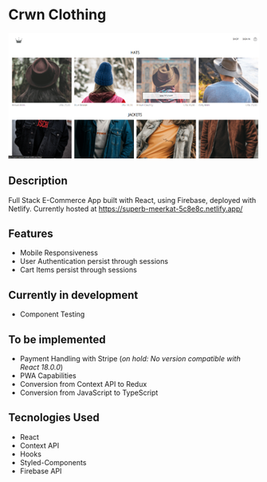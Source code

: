 # Crwn Clothing

![Shop Page](/Project.png "Shop Page")

## Description
Full Stack E-Commerce App built with React, using Firebase, deployed with Netlify. Currently hosted at https://superb-meerkat-5c8e8c.netlify.app/

## Features
* Mobile Responsiveness
* User Authentication persist through sessions
* Cart Items persist through sessions

## Currently in development
* Component Testing

## To be implemented
* Payment Handling with Stripe (_on hold: No version compatible with React 18.0.0_)
* PWA Capabilities
* Conversion from Context API to Redux 
* Conversion from JavaScript to TypeScript

## Tecnologies Used
* React
* Context API
* Hooks
* Styled-Components
* Firebase API